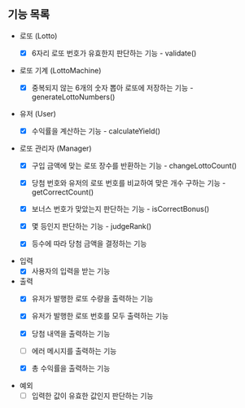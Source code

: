 ## 기능 목록
- 로또 (Lotto)
  - [x] 6자리 로또 번호가 유효한지 판단하는 기능 - validate()


- 로또 기계 (LottoMachine)
  - [x] 중복되지 않는 6개의 숫자 뽑아 로또에 저장하는 기능 - generateLottoNumbers()


- 유저 (User)
  - [x] 수익률을 계산하는 기능 - calculateYield()


- 로또 관리자 (Manager)
  - [x] 구입 금액에 맞는 로또 장수를 반환하는 기능 - changeLottoCount()
  - [x] 당첨 번호와 유저의 로또 번호를 비교하여 맞은 개수 구하는 기능 - getCorrectCount()
  - [x] 보너스 번호가 맞았는지 판단하는 기능 - isCorrectBonus()
  - [x] 몇 등인지 판단하는 기능 - judgeRank()
  - [x] 등수에 따라 당첨 금액을 결정하는 기능


- 입력
  - [x] 사용자의 입력을 받는 기능

- 출력
  - [x] 유저가 발행한 로또 수량을 출력하는 기능
  - [x] 유저가 발행한 로또 번호를 모두 출력하는 기능
  - [x] 당첨 내역을 출력하는 기능
  - [ ] 에러 메시지를 출력하는 기능
  - [x] 총 수익률을 출력하는 기능


- 예외
  - [ ] 입력한 값이 유효한 값인지 판단하는 기능